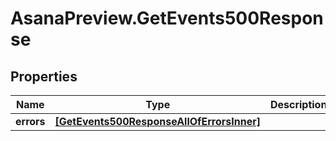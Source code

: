 # AsanaPreview.GetEvents500Response

## Properties

Name | Type | Description | Notes
------------ | ------------- | ------------- | -------------
**errors** | [**[GetEvents500ResponseAllOfErrorsInner]**](GetEvents500ResponseAllOfErrorsInner.md) |  | [optional] 


